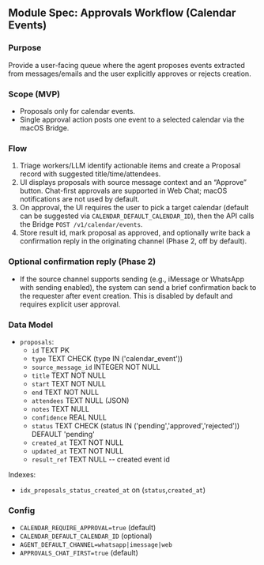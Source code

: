 ## Module Spec: Approvals Workflow (Calendar Events)

### Purpose
Provide a user-facing queue where the agent proposes events extracted from messages/emails and the user explicitly approves or rejects creation.

### Scope (MVP)
- Proposals only for calendar events.
- Single approval action posts one event to a selected calendar via the macOS Bridge.

### Flow
1) Triage workers/LLM identify actionable items and create a Proposal record with suggested title/time/attendees.
2) UI displays proposals with source message context and an “Approve” button. Chat-first approvals are supported in Web Chat; macOS notifications are not used by default.
3) On approval, the UI requires the user to pick a target calendar (default can be suggested via `CALENDAR_DEFAULT_CALENDAR_ID`), then the API calls the Bridge `POST /v1/calendar/events`.
4) Store result id, mark proposal as approved, and optionally write back a confirmation reply in the originating channel (Phase 2, off by default).

### Optional confirmation reply (Phase 2)
- If the source channel supports sending (e.g., iMessage or WhatsApp with sending enabled), the system can send a brief confirmation back to the requester after event creation. This is disabled by default and requires explicit user approval.

### Data Model
- `proposals`:
  - `id` TEXT PK
  - `type` TEXT CHECK (type IN ('calendar_event'))
  - `source_message_id` INTEGER NOT NULL
  - `title` TEXT NOT NULL
  - `start` TEXT NOT NULL
  - `end` TEXT NOT NULL
  - `attendees` TEXT NULL (JSON)
  - `notes` TEXT NULL
  - `confidence` REAL NULL
  - `status` TEXT CHECK (status IN ('pending','approved','rejected')) DEFAULT 'pending'
  - `created_at` TEXT NOT NULL
  - `updated_at` TEXT NOT NULL
  - `result_ref` TEXT NULL -- created event id

Indexes:
- `idx_proposals_status_created_at` on (`status`,`created_at`)

### Config
- `CALENDAR_REQUIRE_APPROVAL=true` (default)
- `CALENDAR_DEFAULT_CALENDAR_ID` (optional)
 - `AGENT_DEFAULT_CHANNEL=whatsapp|imessage|web`
 - `APPROVALS_CHAT_FIRST=true` (default)


